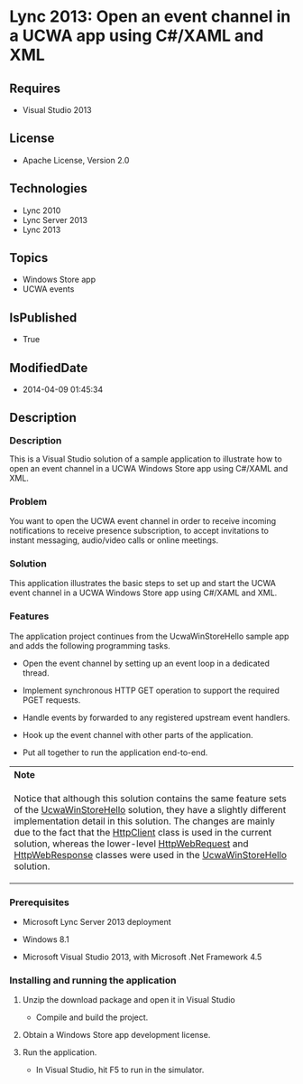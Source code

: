 # Lync 2013: Open an event channel in a UCWA app using C#/XAML and XML
## Requires
* Visual Studio 2013
## License
* Apache License, Version 2.0
## Technologies
* Lync 2010
* Lync Server 2013
* Lync 2013
## Topics
* Windows Store app
* UCWA events
## IsPublished
* True
## ModifiedDate
* 2014-04-09 01:45:34
## Description

<p><strong><span style="font-size:1.17em">Description</span></strong></p>
<div id="mainSection">
<div id="mainBody">
<div id="sectionSection0">
<div>
<p>This is a Visual Studio solution of a sample application to illustrate how to open an event channel in a UCWA Windows Store app using C#/XAML and XML.</p>
</div>
<h3>Problem</h3>
<div>
<p>You want to open the UCWA event channel in order to receive incoming notifications to receive presence subscription, to accept invitations to instant messaging, audio/video calls or online meetings.</p>
</div>
<h3>Solution</h3>
<div>
<p>This application illustrates the basic steps to set up and start the UCWA event channel in a UCWA Windows Store app using C#/XAML and XML.</p>
</div>
<h3>Features</h3>
<div>
<p>The application project continues from the UcwaWinStoreHello sample app and adds the following programming tasks.</p>
<ul>
<li>
<p>Open the event channel by setting up an event loop in a dedicated thread.</p>
</li><li>
<p>Implement synchronous HTTP GET operation to support the required PGET requests.</p>
</li><li>
<p>Handle events by forwarded to any registered upstream event handlers.</p>
</li><li>
<p>Hook up the event channel with other parts of the application.</p>
</li><li>
<p>Put all together to run the application end-to-end.</p>
</li></ul>
<div>
<table cellspacing="0" cellpadding="0" width="100%">
<tbody>
<tr>
<th align="left"><strong>Note</strong> </th>
</tr>
<tr>
<td>
<p>Notice that although this solution contains the same feature sets of the <a href="http://code.msdn.microsoft.com/vstudio/Create-a-UCWA-Windows-2c48d3f9" target="_blank">
UcwaWinStoreHello</a> solution, they have a slightly different implementation detail in this solution. The changes are mainly due to the fact that the
<a href="http://msdn.microsoft.com/en-us/library/system.net.http.httpclient(v=vs.118).aspx" target="_blank">
HttpClient</a> class is used in the current solution, whereas the lower-level <a href="http://msdn.microsoft.com/en-us/library/system.net.httpwebrequest(v=vs.110).aspx" target="_blank">
HttpWebRequest</a> and <a href="http://msdn.microsoft.com/en-us/library/system.net.httpwebresponse(v=vs.110).aspx" target="_blank">
HttpWebResponse</a> classes were used in the <a href="http://code.msdn.microsoft.com/vstudio/Create-a-UCWA-Windows-2c48d3f9" target="_blank">
UcwaWinStoreHello</a> solution.</p>
</td>
</tr>
</tbody>
</table>
</div>
</div>
<h3>Prerequisites</h3>
<div>
<ul>
<li>
<p>Microsoft Lync Server 2013 deployment</p>
</li><li>
<p>Windows 8.1</p>
</li><li>
<p>Microsoft Visual Studio 2013, with Microsoft .Net Framework 4.5</p>
</li></ul>
</div>
<h3>Installing and running the application</h3>
<div>
<ol>
<li>
<p>Unzip the download package and open it in Visual Studio</p>
<ul>
<li>
<p>Compile and build the project.</p>
</li></ul>
</li><li>
<p>Obtain a Windows Store app development license.</p>
</li><li>
<p>Run the application.</p>
<ul>
<li>
<p>In Visual Studio, hit F5 to run in the simulator.</p>
</li></ul>
</li></ol>
</div>
</div>
</div>
</div>
